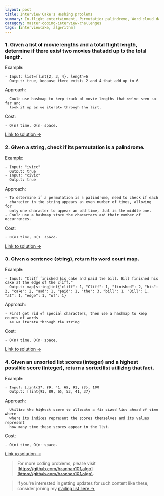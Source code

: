 ```yaml
---
layout: post
title: Interview Cake's Hashing problems
summary: In-flight entertainment, Permutation palindrome, Word cloud data, Topscores
category: Master-coding-interview-challenges
tags: [interviewcake, algorithm]
---
```


### 1. Given a list of movie lengths and a total flight length, determine if there exist two movies that add up to the total length.

Example:
```
- Input: list=[]int{2, 3, 4}, length=6
  Output: true, because there exists 2 and 4 that add up to 6
```

Approach:
```
- Could use hashmap to keep track of movie lengths that we've seen so far and
  look it up as we iterate through the list.
```

Cost:
```
- O(n) time, O(n) space.
```

[Link to solution →](https://github.com/hoanhan101/algo/blob/master/interviewcake/inflight_test.go)

### 2. Given a string, check if its permutation is a palindrome.

Example:
```
- Input: "ivicc"
  Output: true
- Input: "civic"
  Output: true
```

Approach:
```
- To determine if a permutation is a palindrome, need to check if each
  character in the string appears an even number of times, allowing for
  only one character to appear an odd time, that is the middle one.
- Could use a hashmap store the characters and their number of occurrences.
```

Cost:
```
- O(n) time, O(1) space.
```

[Link to solution →](https://github.com/hoanhan101/algo/blob/master/interviewcake/permutation_palindrome_test.go)

### 3. Given a sentence (string), return its word count map.

Example:
```
- Input: "Cliff finished his cake and paid the bill. Bill finished his cake at the edge of the cliff."
  Output: map[string]int{"cliff": 1, "Cliff": 1, "finished": 2, "his": 2, "cake": 2, "and": 1, "paid": 1, "the": 3, "bill": 1, "Bill": 1, "at": 1, "edge": 1, "of": 1}
```

Approach:
```
- First get rid of special characters, then use a hashmap to keep counts of words
  as we iterate through the string.
```

Cost:
```
- O(n) time, O(n) space.
```

[Link to solution →](https://github.com/hoanhan101/algo/blob/master/interviewcake/word_cloud_test.go)


### 4. Given an unsorted list scores (integer) and a highest possible score (integer), return a sorted list utilizing that fact.

Example:
```
- Input: []int{37, 89, 41, 65, 91, 53}, 100
  Output: []int{91, 89, 65, 53, 41, 37}
```

Approach:
```
- Utilize the highest score to allocate a fix-sized list ahead of time where
  where its indices represent the scores themselves and its values represent
  how many time these scores appear in the list.
```

Cost:
```
- O(n) time, O(n) space.
```

[Link to solution →](https://github.com/hoanhan101/algo/blob/master/interviewcake/top_scores_test.go)

> For more coding problems, please visit
  [https://github.com/hoanhan101/algo](https://github.com/hoanhan101/algo).

> If you're interested in getting updates for such content like these, consider
  joining my [mailing list here →](https://tinyletter.com/hoanhan)

